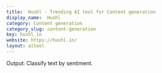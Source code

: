 ```yaml
---
title:  Hushl - Trending AI tool for Content generation
display_name:  Hushl
category: Content generation
category_slug: content-generation
key: hushl_in
website: https://hushl.in/
layout: aitool
---
```


Output: Classify text by sentiment.
